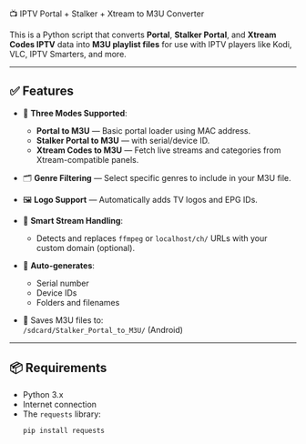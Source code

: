  📺 IPTV Portal + Stalker + Xtream to M3U Converter

This is a Python script that converts **Portal**, **Stalker Portal**, and **Xtream Codes IPTV** data into **M3U playlist files** for use with IPTV players like Kodi, VLC, IPTV Smarters, and more.

---

## ✅ Features

- 🎯 **Three Modes Supported**:
  - **Portal to M3U** — Basic portal loader using MAC address.
  - **Stalker Portal to M3U** — with serial/device ID.
  - **Xtream Codes to M3U** — Fetch live streams and categories from Xtream-compatible panels.

- 🗂️ **Genre Filtering** — Select specific genres to include in your M3U file.

- 🖼️ **Logo Support** — Automatically adds TV logos and EPG IDs.

- 🧠 **Smart Stream Handling**:
  - Detects and replaces `ffmpeg` or `localhost/ch/` URLs with your custom domain (optional).

- 🧪 **Auto-generates**:
  - Serial number
  - Device IDs
  - Folders and filenames

- 💾 Saves M3U files to:  
  `/sdcard/Stalker_Portal_to_M3U/` (Android)  

---

## 📦 Requirements

- Python 3.x
- Internet connection
- The `requests` library:
  ```bash
  pip install requests
  
